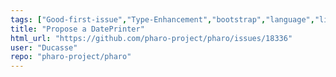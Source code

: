 ```yaml
---
tags: ["Good-first-issue","Type-Enhancement","bootstrap","language","live-programming","mit","object-oriented-programming","pharo","reflective","tools"]
title: "Propose a DatePrinter"
html_url: "https://github.com/pharo-project/pharo/issues/18336"
user: "Ducasse"
repo: "pharo-project/pharo"
---
```


